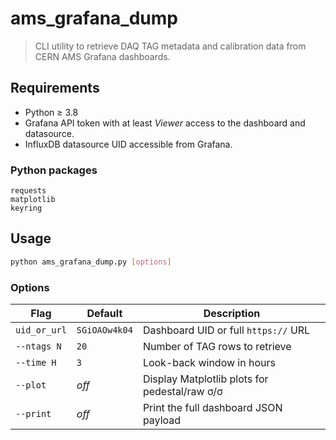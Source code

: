 # ams_grafana_dump

> CLI utility to retrieve DAQ TAG metadata and calibration data from CERN AMS Grafana dashboards.

## Requirements

* Python ≥ 3.8
* Grafana API token with at least *Viewer* access to the dashboard and datasource.
* InfluxDB datasource UID accessible from Grafana.

### Python packages

```
requests
matplotlib
keyring
```

## Usage

```bash
python ams_grafana_dump.py [options]
```


### Options

| Flag | Default | Description |
|------|---------|-------------|
| `uid_or_url` | `SGiOAOw4k04` | Dashboard UID or full `https://` URL |
| `--ntags N` | `20` | Number of TAG rows to retrieve |
| `--time H` | `3`  | Look-back window in hours |
| `--plot` | _off_ | Display Matplotlib plots for pedestal/raw σ/σ |
| `--print` | _off_ | Print the full dashboard JSON payload |

